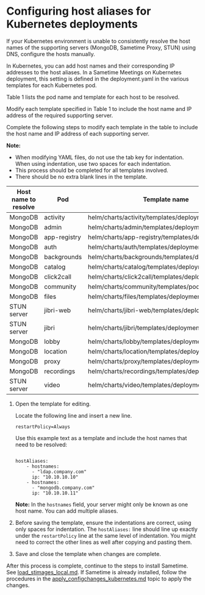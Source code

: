 # Configuring host aliases for Kubernetes deployments 

If your Kubernetes environment is unable to consistently resolve the host names of the supporting servers \(MongoDB, Sametime Proxy, STUN\) using DNS, configure the hosts manually.

In Kubernetes, you can add host names and their corresponding IP addresses to the host aliases. In a Sametime Meetings on Kubernetes deployment, this setting is defined in the deployment.yaml in the various templates for each Kubernetes pod.

Table 1 lists the pod name and template for each host to be resolved.

Modify each template specified in Table 1 to include the host name and IP address of the required supporting server.

Complete the following steps to modify each template in the table to include the host name and IP address of each supporting server.

**Note:**

-   When modifying YAML files, do not use the tab key for indentation. When using indentation, use two spaces for each indentation.
-   This process should be completed for all templates involved.
-   There should be no extra blank lines in the template.

|Host name to resolve|Pod|Template name|
|--------------------|---|-------------|
|MongoDB|activity|helm/charts/activity/templates/deployment.yaml|
|MongoDB|admin|helm/charts/admin/templates/deployment.yaml|
|MongoDB|app-registry|helm/charts/app-registry/templates/deployment.yaml|
|MongoDB|auth|helm/charts/auth/templates/deployment.yaml|
|MongoDB|backgrounds|helm/charts/backgrounds/templates/deployment.yaml|
|MongoDB|catalog|helm/charts/catalog/templates/deployment.yaml|
|MongoDB|click2call|helm/charts/click2call/templates/deployment.yaml|
|MongoDB|community|helm/charts/community/templates/pod.yaml|
|MongoDB|files|helm/charts/files/templates/deployment.yaml|
|STUN server|jibri-web|helm/charts/jibri-web/templates/deployment.yaml|
|STUN server|jibri|helm/charts/jibri/templates/deployment.yaml|
|MongoDB|lobby|helm/charts/lobby/templates/deployment.yaml|
|MongoDB|location|helm/charts/location/templates/deployment.yaml|
|MongoDB|proxy|helm/charts/proxy/templates/deployment.yaml|
|MongoDB|recordings|helm/charts/recordings/templates/deployment.yaml|
|STUN server|video|helm/charts/video/templates/deployment.yaml|

1.  Open the template for editing.

    Locate the following line and insert a new line.

    ```
    restartPolicy=Always
    ```

    Use this example text as a template and include the host names that need to be resolved:

    ``` {#codeblock_cwn_mcf_pzb}
     
    hostAliases: 
        - hostnames: 
          - "ldap.company.com" 
          ip: "10.10.10.10" 
        - hostnames: 
          - "mongodb.company.com" 
          ip: "10.10.10.11" 
    
    ```

    **Note:** In the `hostnames` field, your server might only be known as one host name. You can add multiple aliases.

2.  Before saving the template, ensure the indentations are correct, using only spaces for indentation. The `hostAliases:` line should line up exactly under the `restartPolicy` line at the same level of indentation. You might need to correct the other lines as well after copying and pasting them.

3.  Save and close the template when changes are complete.


After this process is complete, continue to the steps to install Sametime. See [load\_stimages\_local.md](load_stimages_local.md). If Sametime is already installed, follow the procedures in the [apply\_configchanges\_kubernetes.md](apply_configchanges_kubernetes.md) topic to apply the changes.

